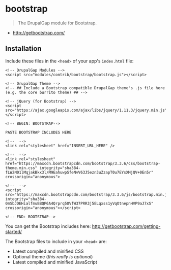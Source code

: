 # bootstrap

> The DrupalGap module for Bootstrap.

- http://getbootstrap.com/

## Installation

Include these files in the `<head>` of your app's `index.html` file:

```
<!-- DrupalGap Modules -->
<script src="modules/contrib/bootstrap/bootstrap.js"></script>

<!-- DrupalGap Theme -->
<!-- ## Include a Bootstrap compatible DrupalGap theme's .js file here (e.g. the core burrito theme) ## -->

<!-- jQuery (for Bootstrap) -->
<script src="https://ajax.googleapis.com/ajax/libs/jquery/1.11.3/jquery.min.js"></script>

<!-- BEGIN: BOOTSTRAP-->

PASTE BOOTSTRAP INCLUDES HERE

<!--  -->
<link rel="stylesheet" href="INSERT_URL_HERE" />

<!--  -->
<link rel="stylesheet" href="https://maxcdn.bootstrapcdn.com/bootstrap/3.3.6/css/bootstrap-theme.min.css" integrity="sha384-fLW2N01lMqjakBkx3l/M9EahuwpSfeNvV63J5ezn3uZzapT0u7EYsXMjQV+0En5r" crossorigin="anonymous">

<!--  -->
<script src="https://maxcdn.bootstrapcdn.com/bootstrap/3.3.6/js/bootstrap.min.js" integrity="sha384-0mSbJDEHialfmuBBQP6A4Qrprq5OVfW37PRR3j5ELqxss1yVqOtnepnHVP9aJ7xS" crossorigin="anonymous"></script>

<!-- END: BOOTSTRAP-->

```

You can get the Bootstrap includes here: http://getbootstrap.com/getting-started/

The Bootstrap files to include in your `<head>` are:

- Latest compiled and minified CSS
- Optional theme (*this really is optional*)
- Latest compiled and minified JavaScript
